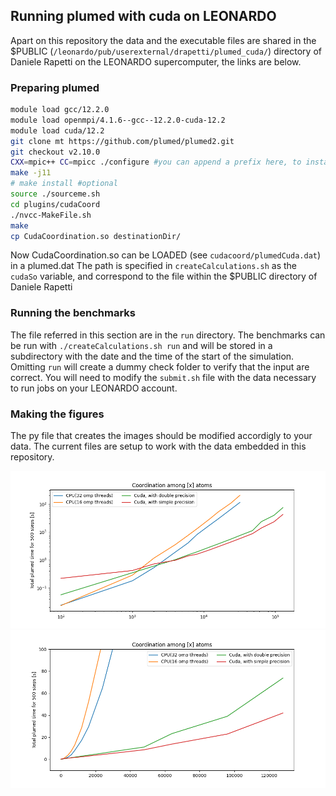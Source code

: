## Running plumed with cuda on LEONARDO

Apart on this repository the data and the executable files are shared in the $PUBLIC (`/leonardo/pub/userexternal/drapetti/plumed_cuda/`) directory of Daniele Rapetti on the LEONARDO supercomputer, the links are below.

### Preparing plumed

```bash
module load gcc/12.2.0
module load openmpi/4.1.6--gcc--12.2.0-cuda-12.2
module load cuda/12.2
git clone mt https://github.com/plumed/plumed2.git
git checkout v2.10.0
CXX=mpic++ CC=mpicc ./configure #you can append a prefix here, to install
make -j11
# make install #optional
source ./sourceme.sh
cd plugins/cudaCoord
./nvcc-MakeFile.sh
make
cp CudaCoordination.so destinationDir/
```
Now CudaCoordination.so can be LOADED (see `cudacoord/plumedCuda.dat`) in a plumed.dat
The path is specified in `createCalculations.sh` as the `cudaSo` variable, and correspond to the file within the $PUBLIC directory of Daniele Rapetti

### Running the benchmarks

The file referred in this section are in the `run` directory.
The benchmarks can be run with `./createCalculations.sh run` and will be stored in a subdirectory with the date and the time of the start of the simulation.
Omitting `run` will create a dummy check folder to verify that the input are correct.
You will need to modify the `submit.sh` file with the data necessary to run jobs on your LEONARDO account.

### Making the figures

The py file that creates the images should be modified accordigly to your data.
The current files are setup to work with the data embedded in this repository.

![](./cudaPNRR_loglog.png)
![](./cudaPNRR.png)

